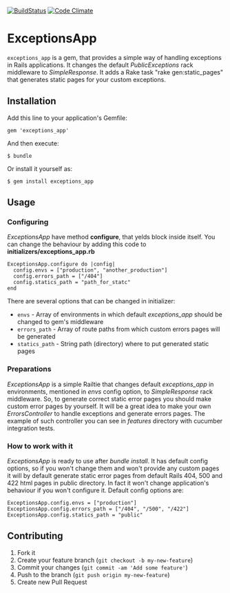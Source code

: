 [![BuildStatus](https://travis-ci.org/kaize/exceptions_app.png?branch=master)](https://travis-ci.org/kaize/exceptions_app)
[![Code Climate](https://codeclimate.com/badge.png)](https://codeclimate.com/github/kaize/exceptions_app)

# ExceptionsApp

`exceptions_app` is a gem, that provides a simple way of handling exceptions in Rails applications. 
It changes the default *PublicExceptions* rack middleware to *SimpleResponse*. It adds a Rake task "rake gen:static_pages" that generates static pages for your custom exceptions.

## Installation

Add this line to your application's Gemfile:

    gem 'exceptions_app'

And then execute:

    $ bundle

Or install it yourself as:

    $ gem install exceptions_app

## Usage

### Configuring

*ExceptionsApp* have method __configure__, that yelds block inside itself. You can change the behaviour by adding this code to **initializers/exceptions_app.rb**

	ExceptionsApp.configure do |config|
	  config.envs = ["production", "another_production"]
	  config.errors_path = ["/404"]
	  config.statics_path = "path_for_statc"
	end

There are several options that can be changed in initializer:

 - `envs` - 		Array of environments in which default *exceptions_app* should be changed to gem's middleware
 - `errors_path` - 	Array of route paths from which custom errors pages will be generated
 - `statics_path` - String path (directory) where to put generated static pages

### Preparations

*ExceptionsApp* is a simple Railtie that changes default *exceptions_app* in environments, mentioned in *envs* config option, to *SimpleResponse* rack middleware. So, to generate correct static error pages you should make custom error pages by yourself. It will be a great idea to make your own *ErrorsController* to handle exceptions and generate errors pages. The example of such controller you can see in *features* directory with cucumber integration tests.

### How to work with it

*ExceptionsApp* is ready to use after *bundle install*. It has default config options, so if you won't change them and won't provide any custom pages it will by default generate static error pages from default Rails 404, 500 and 422 html pages in public directory. In fact it won't change application's behaviour if you won't configure it. Default config options are:

	ExceptionsApp.config.envs = ["production"]
	ExceptionsApp.config.errors_path = ["/404", "/500", "/422"]
	ExceptionsApp.config.statics_path = "public"


## Contributing

1. Fork it
2. Create your feature branch (`git checkout -b my-new-feature`)
3. Commit your changes (`git commit -am 'Add some feature'`)
4. Push to the branch (`git push origin my-new-feature`)
5. Create new Pull Request

